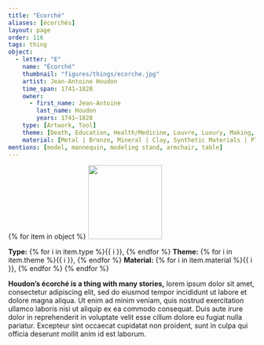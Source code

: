 ```yaml
---
title: "Écorché"
aliases: [écorchés]
layout: page
order: 116
tags: thing
object:
  - letter: "E"
    name: "Écorché"
    thumbnail: "figures/things/ecorche.jpg"
    artist: Jean-Antoine Houdon
    time_span: 1741–1828
    owner:
      - first_name: Jean-Antoine
        last_name: Houdon
        years: 1741–1828
    type: [Artwork, Tool]
    theme: [Death, Education, Health/Medicine, Louvre, Luxury, Making, Studio, Travel]
    material: [Metal | Bronze, Mineral | Clay, Synthetic Materials | Plaster]
mentions: [model, mannequin, modeling stand, armchair, table]
---
```


{% for item in object %}
<img src="/_assets/images/{{ item.thumbnail }}" width="150"/>

**Type:** {% for i in item.type %}{{ i }}, {% endfor %}
**Theme:** {% for i in item.theme %}{{ i }}, {% endfor %}
**Material:** {% for i in item.material %}{{ i }}, {% endfor %}
{% endfor %}

**Houdon’s écorché is a thing with many stories,** lorem ipsum dolor sit amet, consectetur adipiscing elit, sed do eiusmod tempor incididunt ut labore et dolore magna aliqua. Ut enim ad minim veniam, quis nostrud exercitation ullamco laboris nisi ut aliquip ex ea commodo consequat. Duis aute irure dolor in reprehenderit in voluptate velit esse cillum dolore eu fugiat nulla pariatur. Excepteur sint occaecat cupidatat non proident, sunt in culpa qui officia deserunt mollit anim id est laborum.